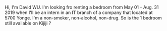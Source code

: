 Hi, I'm David WU. I'm looking fro renting a bedroom from May 01 - Aug. 31 2019 when I'll be an intern in an IT branch of a company that located at 5700 Yonge. I'm a non-smoker, non-alcohol, non-drug. So is the 1 bedroom still available on Kijiji ?
